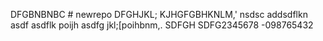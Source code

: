 DFGBNBNBC # newrepo
DFGHJKL;
KJHGFGBHKNLM,'
nsdsc addsdflkn  asdf
asdflk
poijh
asdfg
        jkl;[poihbnm,.
SDFGH
SDFG2345678
-098765432
